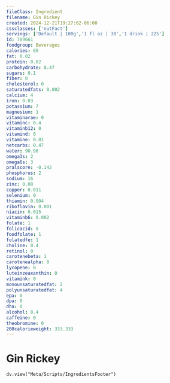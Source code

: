 ```yaml
---
fileClass: Ingredient
filename: Gin Rickey
created: 2024-12-21T19:27:02-06:00
cssclasses: ['nutFact']
servings: ['Default | 100g','1 fl oz | 30','1 drink | 225']
id: 789661
foodgroup: Beverages
calories: 60
fat: 0.02
protein: 0.02
carbohydrate: 0.47
sugars: 0.1
fiber: 0
cholesterol: 0
saturatedfats: 0.002
calcium: 4
iron: 0.03
potassium: 7
magnesium: 1
vitaminarae: 0
vitaminc: 0.4
vitaminb12: 0
vitamind: 0
vitamine: 0.01
netcarbs: 0.47
water: 90.96
omega3s: 2
omega6s: 3
pralscore: -0.142
phosphorus: 2
sodium: 16
zinc: 0.08
copper: 0.011
selenium: 0
thiamin: 0.004
riboflavin: 0.001
niacin: 0.015
vitaminb6: 0.002
folate: 1
folicacid: 0
foodfolate: 1
folatedfe: 1
choline: 0.4
retinol: 0
carotenebeta: 1
carotenealpha: 0
lycopene: 0
luteinzeaxanthin: 0
vitamink: 0
monounsaturatedfat: 2
polyunsaturatedfat: 4
epa: 0
dpa: 0
dha: 0
alcohol: 8.4
caffeine: 0
theobromine: 0
200calorieweight: 333.333
---
```


# Gin Rickey

```dataviewjs
dv.view("Meta/Scripts/IngredientsFooter")
```